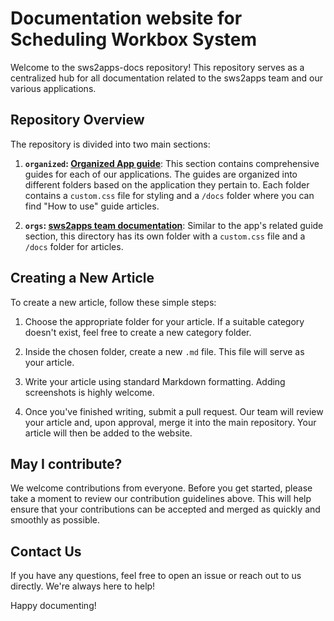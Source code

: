 # Documentation website for Scheduling Workbox System

Welcome to the sws2apps-docs repository! This repository serves as a centralized hub for all documentation related to the sws2apps team and our various applications.

## Repository Overview

The repository is divided into two main sections:

1. **`organized`: [Organized App guide](https://guide.organized-app.com/faq/relation-to-organization)**: This section contains comprehensive guides for each of our applications. The guides are organized into different folders based on the application they pertain to. Each folder contains a `custom.css` file for styling and a `/docs` folder where you can find "How to use" guide articles.

2. **`orgs`: [sws2apps team documentation](http://sws2apps.com)**: Similar to the app's related guide section, this directory has its own folder with a `custom.css` file and a `/docs` folder for articles.

## Creating a New Article

To create a new article, follow these simple steps:

1. Choose the appropriate folder for your article. If a suitable category doesn't exist, feel free to create a new category folder.

2. Inside the chosen folder, create a new `.md` file. This file will serve as your article.

3. Write your article using standard Markdown formatting. Adding screenshots is highly welcome.

4. Once you've finished writing, submit a pull request. Our team will review your article and, upon approval, merge it into the main repository. Your article will then be added to the website.

## May I contribute?

We welcome contributions from everyone. Before you get started, please take a moment to review our contribution guidelines above. This will help ensure that your contributions can be accepted and merged as quickly and smoothly as possible.

## Contact Us

If you have any questions, feel free to open an issue or reach out to us directly. We're always here to help!

Happy documenting!


